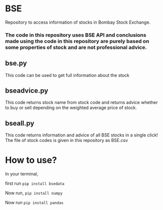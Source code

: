 # BSE
Repository to access information of stocks in Bombay Stock Exchange.


### The code in this repository uses BSE API and conclusions made using the code in this repository are purely based on some properties of stock and are not professional advice.

## bse.py 
This code can be used to get full information about the stock

## bseadvice.py
This code returns stock name from 
stock code and returns advice 
whether to buy or sell depending on 
the weighted average price of stock.

## bseall.py
This code returns information and advice of 
all BSE stocks in a single click!
The file of stock codes is given in this repository
as BSE.csv

# How to use?
In your terminal,

first run 
`pip install bsedata`

Now run,
`pip install numpy`

Now run 
`pip install pandas`
